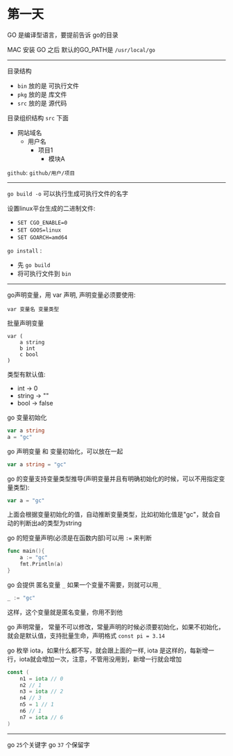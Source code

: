 # 第一天

GO 是编译型语言，要提前告诉 go的目录

MAC 安装 GO 之后 默认的GO_PATH是 `/usr/local/go`

---

目录结构

* `bin` 放的是 可执行文件
* `pkg` 放的是 库文件
* `src` 放的是 源代码

目录组织结构 `src` 下面

* 网站域名
	* 用户名
		* 项目1
    		* 模块A

`github`: `github/用户/项目`

---

`go build -o` 可以执行生成可执行文件的名字

设置linux平台生成的二进制文件:

* `SET CGO_ENABLE=0`
* `SET GOOS=linux`
* `SET GOARCH=amd64`

`go install` :

* 先 `go build`
* 将可执行文件到 `bin`

---

go声明变量，用 var 声明, 声明变量必须要使用:

`var 变量名 变量类型`

批量声明变量

```
var (
	a string
	b int
	c bool
)
```

类型有默认值:

* int -> 0
* string -> ""
* bool -> false

go 变量初始化

```go
var a string
a = "gc"
```

go 声明变量 和 变量初始化，可以放在一起

```go
var a string = "gc"
```

go 的变量支持变量类型推导(声明变量并且有明确初始化的时候，可以不用指定变量类型):
```go
var a = "gc"
```
上面会根据变量初始化的值，自动推断变量类型，比如初始化值是"gc"，就会自动的判断出a的类型为string

go 的短变量声明(必须是在函数内部)可以用 `:=` 来判断

```go
func main(){
	a := "gc"
	fmt.Println(a)
}
```

go 会提供 匿名变量 `_` 如果一个变量不需要，则就可以用`_`

```go
_ := "gc"
```
这样，这个变量就是匿名变量，你用不到他


go 声明常量， 常量不可以修改，常量声明的时候必须要初始化，如果不初始化，就会是默认值，支持批量生命，声明格式 `const pi = 3.14`

go 枚举 iota，如果什么都不写，就会跟上面的一样, iota 是这样的，每新增一行，iota就会增加一次，注意，不管用没用到，新增一行就会增加

```go
const (
	n1 = iota // 0
	n2 // 1
	n3 = iota // 2
	n4 // 3
	n5 = 1 // 1
	n6 // 1
	n7 = iota // 6
)
```

---

go `25`个关键字
go `37` 个保留字